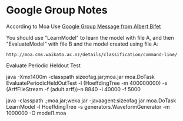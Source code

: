 # Google Group Notes


According to Moa Use [Google Group Message from Albert Bifet](
https://groups.google.com/d/msg/moa-users/H11AKhDyZvQ/25kiBr6m4gEJ)

You should use "LearnModel" to learn the model with file A, and then 
"EvaluateModel" with file B and the model created using file A: 

    http://moa.cms.waikato.ac.nz/details/classification/command-line/ 



Evaluate Periodic Heldout Test



java -Xmx1400m  -classpath sizeofag.jar;moa.jar moa.DoTask EvaluatePeriodicHeldOutTest -l (HoeffdingTree -m 400000000) -s (ArffFileStream -f (adult.arff))-n 8840 -i 40000 -f 5000




java -classpath .;moa.jar;weka.jar -javaagent:sizeofag.jar moa.DoTask
LearnModel -l HoeffdingTree -s generators.WaveformGenerator -m 1000000
-O model1.moa


